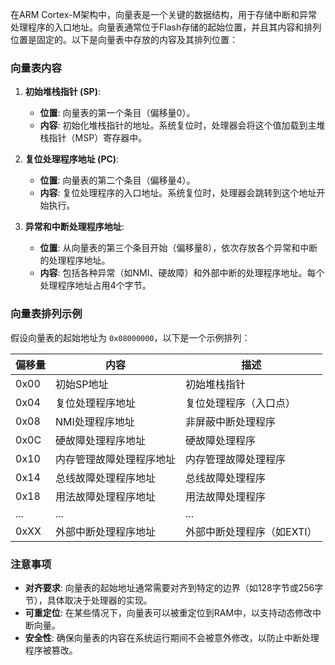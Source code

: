 在ARM Cortex-M架构中，向量表是一个关键的数据结构，用于存储中断和异常处理程序的入口地址。向量表通常位于Flash存储的起始位置，并且其内容和排列位置是固定的。以下是向量表中存放的内容及其排列位置：

### 向量表内容

1. **初始堆栈指针 (SP)**:
   - **位置**: 向量表的第一个条目（偏移量0）。
   - **内容**: 初始化堆栈指针的地址。系统复位时，处理器会将这个值加载到主堆栈指针（MSP）寄存器中。

2. **复位处理程序地址 (PC)**:
   - **位置**: 向量表的第二个条目（偏移量4）。
   - **内容**: 复位处理程序的入口地址。系统复位时，处理器会跳转到这个地址开始执行。

3. **异常和中断处理程序地址**:
   - **位置**: 从向量表的第三个条目开始（偏移量8），依次存放各个异常和中断的处理程序地址。
   - **内容**: 包括各种异常（如NMI、硬故障）和外部中断的处理程序地址。每个处理程序地址占用4个字节。

### 向量表排列示例

假设向量表的起始地址为 `0x08000000`，以下是一个示例排列：

| 偏移量 | 内容                     | 描述                       |
| ------ | ------------------------ | -------------------------- |
| 0x00   | 初始SP地址               | 初始堆栈指针               |
| 0x04   | 复位处理程序地址         | 复位处理程序（入口点）     |
| 0x08   | NMI处理程序地址          | 非屏蔽中断处理程序         |
| 0x0C   | 硬故障处理程序地址       | 硬故障处理程序             |
| 0x10   | 内存管理故障处理程序地址 | 内存管理故障处理程序       |
| 0x14   | 总线故障处理程序地址     | 总线故障处理程序           |
| 0x18   | 用法故障处理程序地址     | 用法故障处理程序           |
| ...    | ...                      | ...                        |
| 0xXX   | 外部中断处理程序地址     | 外部中断处理程序（如EXTI） |

### 注意事项

- **对齐要求**: 向量表的起始地址通常需要对齐到特定的边界（如128字节或256字节），具体取决于处理器的实现。
- **可重定位**: 在某些情况下，向量表可以被重定位到RAM中，以支持动态修改中断向量。
- **安全性**: 确保向量表的内容在系统运行期间不会被意外修改，以防止中断处理程序被篡改。